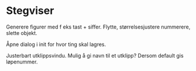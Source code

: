 # Stegviser

Generere figurer med f eks tast + siffer.
Flytte, størrelsesjustere nummerere, slette objekt.

Åpne dialog i init for hvor ting skal lagres. 

Justerbart utklippsvindu. Mulig å gi navn til et utklipp? Dersom default gis løpenummer.
